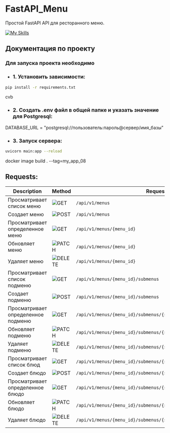 # FastAPI_Menu

Простой FastAPI API для ресторанного меню.


[![My Skills](https://skillicons.dev/icons?i=py,fastapi,postgres,github)](https://skillicons.dev)

## Документация по проекту

### Для запуска проекта необходимо

* ### 1. Установить зависимости:

```bash
pip install -r requirements.txt
```
 cvb
* ### 2. Создать .env файл в общей папке и указать значение для Postgresql:

DATABASE_URL = "postgresql://пользователь:пароль@сервер/имя_базы"

* ### 3. Запуск сервера:

```bash
uvicorn main:app --reload
```

docker image build . --tag=my_app_08


## Requests:

| Description                        | Method                                              | Request                                                          |
|------------------------------------|-----------------------------------------------------|------------------------------------------------------------------|
| Просматривает список меню          | ![GET](https://img.shields.io/badge/-GET-blue)      | `/api/v1/menus`                                                  |
| Создает меню                       | ![POST](https://img.shields.io/badge/-POST-success) | `/api/v1/menus`                                                  |
| Просматривает определенное меню    | ![GET](https://img.shields.io/badge/-GET-blue)      | `/api/v1/menus/{menu_id}`                                        |
| Обновляет меню                     | ![PATCH](https://img.shields.io/badge/-PATCH-9cf)   | `/api/v1/menus/{menu_id}`                                        |
| Удаляет меню                       | ![DELETE](https://img.shields.io/badge/-DELETE-red) | `/api/v1/menus/{menu_id}`                                        |
| Просматривает список подменю       | ![GET](https://img.shields.io/badge/-GET-blue)      | `/api/v1/menus/{menu_id}/submenus`                               |
| Создает подменю                    | ![POST](https://img.shields.io/badge/-POST-success) | `/api/v1/menus/{menu_id}/submenus`                               |
| Просматривает определенное подменю | ![GET](https://img.shields.io/badge/-GET-blue)      | `/api/v1/menus/{menu_id}/submenus/{submenu_id}`                  |
| Обновляет подменю                  | ![PATCH](https://img.shields.io/badge/-PATCH-9cf)   | `/api/v1/menus/{menu_id}/submenus/{submenu_id}`                  |
| Удаляет подменю                    | ![DELETE](https://img.shields.io/badge/-DELETE-red) | `/api/v1/menus/{menu_id}/submenus/{submenu_id}`                  |
| Просматривает список блюд          | ![GET](https://img.shields.io/badge/-GET-blue)      | `/api/v1/menus/{menu_id}/submenus/{submenu_id}/dishes`           |
| Создает блюдо                      | ![POST](https://img.shields.io/badge/-POST-success) | `/api/v1/menus/{menu_id}/submenus/{submenu_id}/dishes`           |
| Просматривает определенное блюдо   | ![GET](https://img.shields.io/badge/-GET-blue)      | `/api/v1/menus/{menu_id}/submenus/{submenu_id}/dishes/{dish_id}` |
| Обновляет блюдо                    | ![PATCH](https://img.shields.io/badge/-PATCH-9cf)   | `/api/v1/menus/{menu_id}/submenus/{submenu_id}/dishes/{dish_id}` |
| Удаляет блюдо                      | ![DELETE](https://img.shields.io/badge/-DELETE-red) | `/api/v1/menus/{menu_id}/submenus/{submenu_id}/dishes/{dish_id}` |

